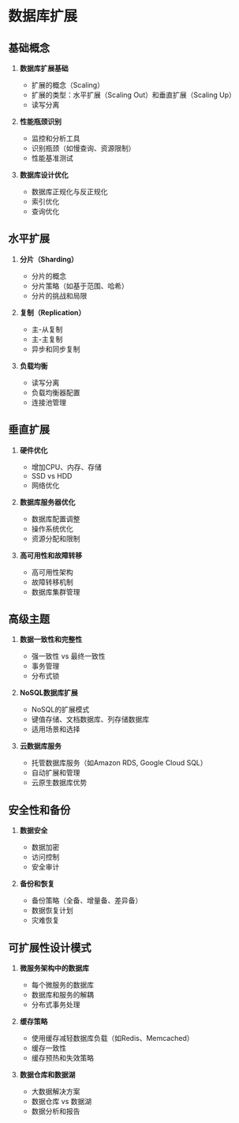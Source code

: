 # 数据库扩展

## 基础概念
1. **数据库扩展基础**
   - 扩展的概念（Scaling）
   - 扩展的类型：水平扩展（Scaling Out）和垂直扩展（Scaling Up）
   - 读写分离

2. **性能瓶颈识别**
   - 监控和分析工具
   - 识别瓶颈（如慢查询、资源限制）
   - 性能基准测试

3. **数据库设计优化**
   - 数据库正规化与反正规化
   - 索引优化
   - 查询优化

## 水平扩展
1. **分片（Sharding）**
   - 分片的概念
   - 分片策略（如基于范围、哈希）
   - 分片的挑战和局限

2. **复制（Replication）**
   - 主-从复制
   - 主-主复制
   - 异步和同步复制

3. **负载均衡**
   - 读写分离
   - 负载均衡器配置
   - 连接池管理

## 垂直扩展
1. **硬件优化**
   - 增加CPU、内存、存储
   - SSD vs HDD
   - 网络优化

2. **数据库服务器优化**
   - 数据库配置调整
   - 操作系统优化
   - 资源分配和限制

3. **高可用性和故障转移**
   - 高可用性架构
   - 故障转移机制
   - 数据库集群管理

## 高级主题
1. **数据一致性和完整性**
   - 强一致性 vs 最终一致性
   - 事务管理
   - 分布式锁

2. **NoSQL数据库扩展**
   - NoSQL的扩展模式
   - 键值存储、文档数据库、列存储数据库
   - 适用场景和选择

3. **云数据库服务**
   - 托管数据库服务（如Amazon RDS, Google Cloud SQL）
   - 自动扩展和管理
   - 云原生数据库优势

## 安全性和备份
1. **数据安全**
   - 数据加密
   - 访问控制
   - 安全审计

2. **备份和恢复**
   - 备份策略（全备、增量备、差异备）
   - 数据恢复计划
   - 灾难恢复

## 可扩展性设计模式
1. **微服务架构中的数据库**
   - 每个微服务的数据库
   - 数据库和服务的解耦
   - 分布式事务处理

2. **缓存策略**
   - 使用缓存减轻数据库负载（如Redis、Memcached）
   - 缓存一致性
   - 缓存预热和失效策略

3. **数据仓库和数据湖**
   - 大数据解决方案
   - 数据仓库 vs 数据湖
   - 数据分析和报告

